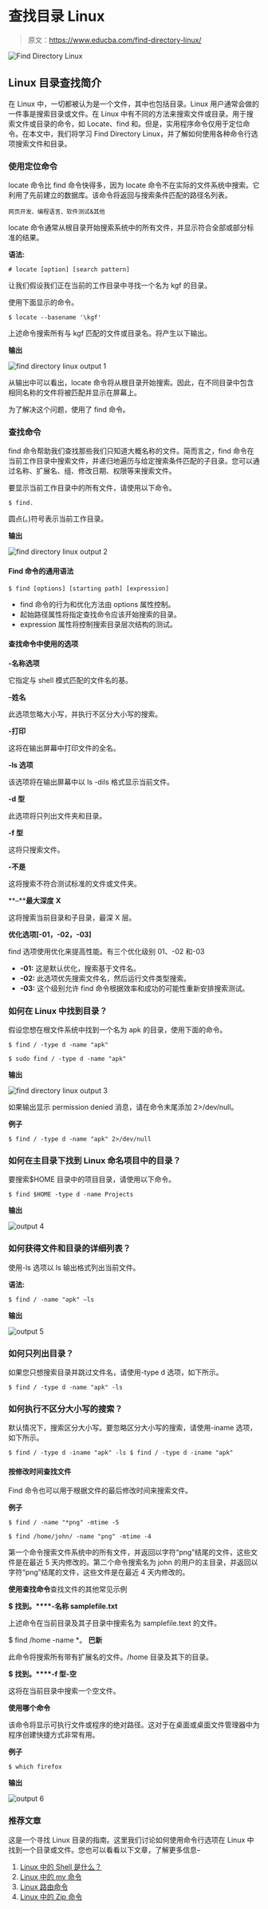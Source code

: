 # 查找目录 Linux

> 原文：<https://www.educba.com/find-directory-linux/>

![Find Directory Linux](img/d674199776187061e284d918cdcb7ddd.png)



## Linux 目录查找简介

在 Linux 中，一切都被认为是一个文件，其中也包括目录。Linux 用户通常会做的一件事是搜索目录或文件。在 Linux 中有不同的方法来搜索文件或目录。用于搜索文件或目录的命令，如 Locate、find 和。但是，实用程序命令仅用于定位命令。在本文中，我们将学习 Find Directory Linux，并了解如何使用各种命令行选项搜索文件和目录。

### 使用定位命令

locate 命令比 find 命令快得多，因为 locate 命令不在实际的文件系统中搜索。它利用了先前建立的数据库。该命令将返回与搜索条件匹配的路径名列表。

<small>网页开发、编程语言、软件测试&其他</small>

locate 命令通常从根目录开始搜索系统中的所有文件，并显示符合全部或部分标准的结果。

**语法:**

`# locate [option] [search pattern]`

让我们假设我们正在当前的工作目录中寻找一个名为 kgf 的目录。

使用下面显示的命令。

`$ locate --basename '\kgf'`

上述命令搜索所有与 kgf 匹配的文件或目录名。将产生以下输出。

**输出**

![find directory linux output 1](img/92e1d5cfd35c606ab82a65f8e9627b5e.png)



从输出中可以看出，locate 命令将从根目录开始搜索。因此，在不同目录中包含相同名称的文件将被匹配并显示在屏幕上。

为了解决这个问题，使用了 find 命令。

### 查找命令

find 命令帮助我们查找那些我们只知道大概名称的文件。简而言之，find 命令在当前工作目录中搜索文件，并递归地遍历与给定搜索条件匹配的子目录。您可以通过名称、扩展名、组、修改日期、权限等来搜索文件。

要显示当前工作目录中的所有文件，请使用以下命令。

`$ find.`

圆点(。)符号表示当前工作目录。

**输出**

![find directory linux output 2](img/9a6eb72a086f6c6e7437e7c755c835d1.png)



#### Find 命令的通用语法

`$ find [options] [starting path] [expression]`

*   find 命令的行为和优化方法由 options 属性控制。
*   起始路径属性将指定查找命令应该开始搜索的目录。
*   expression 属性将控制搜索目录层次结构的测试。

#### 查找命令中使用的选项

**-名称选项**

它指定与 shell 模式匹配的文件名的基。

–**姓名**

此选项忽略大小写，并执行不区分大小写的搜索。

**-打印**

这将在输出屏幕中打印文件的全名。

**-ls 选项**

该选项将在输出屏幕中以 ls -dils 格式显示当前文件。

**-d 型**

此选项将只列出文件夹和目录。

**-f 型**

这将只搜索文件。

**-不是**

这将搜索不符合测试标准的文件或文件夹。

**–****最大深度** **X**

这将搜索当前目录和子目录，最深 X 层。

**优化选项[-01，-02，-03]**

find 选项使用优化来提高性能。有三个优化级别 01、-02 和-03

*   **-01:** 这是默认优化，搜索基于文件名。
*   **-02:** 此选项优先搜索文件名，然后运行文件类型搜索。
*   **-03:** 这个级别允许 find 命令根据效率和成功的可能性重新安排搜索测试。

### 如何在 Linux 中找到目录？

假设您想在根文件系统中找到一个名为 apk 的目录，使用下面的命令。

`$ find / -type d -name "apk"`

`$ sudo find / -type d -name "apk"`

**输出**

![find directory linux output 3](img/9df757c1313b23ea93199ce0944abb14.png)



如果输出显示 permission denied 消息，请在命令末尾添加 2>/dev/null。

**例子**

`$ find / -type d -name "apk" 2>/dev/null`

### 如何在主目录下找到 Linux 命名项目中的目录？

要搜索$HOME 目录中的项目目录，请使用以下命令。

`$ find $HOME -type d -name Projects`

**输出**

![output 4](img/038e20b8d3b4dffb46bbf0e82fd322d5.png)



### 如何获得文件和目录的详细列表？

使用-ls 选项以 ls 输出格式列出当前文件。

**语法:**

`$ find / -name "apk" –ls`

**输出**

![output 5](img/661b2db48b3c246b944c6c2b04cdfd3b.png)



### 如何只列出目录？

如果您只想搜索目录并跳过文件名，请使用-type d 选项，如下所示。

`$ find / -type d -name "apk" -ls`

### 如何执行不区分大小写的搜索？

默认情况下，搜索区分大小写。要忽略区分大小写的搜索，请使用-iname 选项，如下所示。

`$ find / -type d -iname "apk" -ls
$ find / -type d -iname "apk"`

#### 按修改时间查找文件

Find 命令也可以用于根据文件的最后修改时间来搜索文件。

**例子**

`$ find / -name "*png" -mtime -5`

`$ find /home/john/ -name "png" -mtime -4`

第一个命令搜索文件系统中的所有文件，并返回以字符“png”结尾的文件，这些文件是在最近 5 天内修改的。第二个命令搜索名为 john 的用户的主目录，并返回以字符“png”结尾的文件，这些文件是在最近 4 天内修改的。

**使用查找命令**查找文件的其他常见示例

**$** **找到。****-名称 samplefile.txt**

上述命令在当前目录及其子目录中搜索名为 samplefile.text 的文件。

$ find /home -name *。 **巴新**

此命令将搜索所有带有扩展名的文件。/home 目录及其下的目录。

**$** **找到。****-f 型-空**

这将在当前目录中搜索一个空文件。

**使用哪个命令**

该命令将显示可执行文件或程序的绝对路径。这对于在桌面或桌面文件管理器中为程序创建快捷方式非常有用。

**例子**

`$ which firefox`

**输出**

![output 6](img/0d70f5a894e098f7e78503c7979c7cc8.png)



### 推荐文章

这是一个寻找 Linux 目录的指南。这里我们讨论如何使用命令行选项在 Linux 中找到一个目录或文件。您也可以看看以下文章，了解更多信息–

1.  [Linux 中的 Shell 是什么？](https://www.educba.com/what-is-shell-in-linux/)
2.  [Linux 中的 mv 命令](https://www.educba.com/mv-command-in-linux/)
3.  [Linux 路由命令](https://www.educba.com/linux-route-command/)
4.  [Linux 中的 Zip 命令](https://www.educba.com/zip-command-in-linux/)





